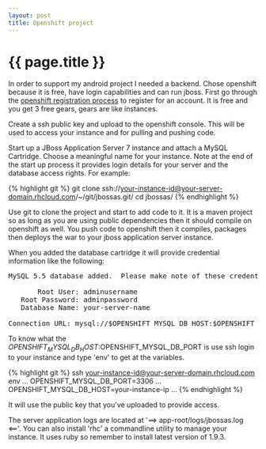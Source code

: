 ```yaml
---
layout: post
title: Openshift project
---
```


{{ page.title }}
================

In order to support my android project I needed a backend. Chose openshift because it is free, have login capabilities and can run jboss. First go through the [openshift registration process](https://openshift.redhat.com) to register for an account. It is free and you get 3 free gears, gears are like instances.

Create a ssh public key and upload to the openshift console. This will be used to access your instance and for pulling and pushing code.

Start up a JBoss Application Server 7 instance and attach a MySQL Cartridge. Choose a meaningful name for your instance. Note at the end of the start up process it provides login details for your server and the database access rights. For example:

{% highlight git %}
git clone ssh://your-instance-id@your-server-domain.rhcloud.com/~/git/jbossas.git/
cd jbossas/
{% endhighlight %}

Use git to clone the project and start to add code to it. It is a maven project so as long as you are using public dependencies then it should compile on openshift as well. You push code to openshift then it compiles, packages then deploys the war to your jboss application server instance.

When you added the database cartridge it will provide credential information like the following:
<pre>
MySQL 5.5 database added.  Please make note of these credentials:

       Root User: adminusername
   Root Password: adminpassword
   Database Name: your-server-name

Connection URL: mysql://$OPENSHIFT_MYSQL_DB_HOST:$OPENSHIFT_MYSQL_DB_PORT/
</pre>

To know what the $OPENSHIFT_MYSQL_DB_HOST:$OPENSHIFT_MYSQL_DB_PORT is use ssh login to your instance and type 'env' to get at the variables.

{% highlight git %}
ssh your-instance-id@your-server-domain.rhcloud.com
env
...
OPENSHIFT_MYSQL_DB_PORT=3306
...
OPENSHIFT_MYSQL_DB_HOST=your-instance-ip
...
{% endhighlight %}

It will use the public key that you've uploaded to provide access.

The server application logs are located at '==> app-root/logs/jbossas.log <=='. You can also install 'rhc' a commandline utility to manage your instance. It uses ruby so remember to install latest version of 1.9.3.

